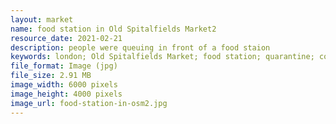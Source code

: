 ```yaml
---
layout: market
name: food station in Old Spitalfields Market2
resource_date: 2021-02-21
description: people were queuing in front of a food staion
keywords: london; Old Spitalfields Market; food station; quarantine; covid-19; station; food
file_format: Image (jpg)
file_size: 2.91 MB
image_width: 6000 pixels
image_height: 4000 pixels
image_url: food-station-in-osm2.jpg
---
```

